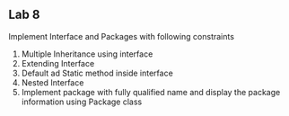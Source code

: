 ## Lab 8

Implement Interface and Packages with following constraints

1. Multiple Inheritance using interface
2. Extending Interface
3. Default ad Static method inside interface
4. Nested Interface
5. Implement package with fully qualified name and display the package information using Package class

